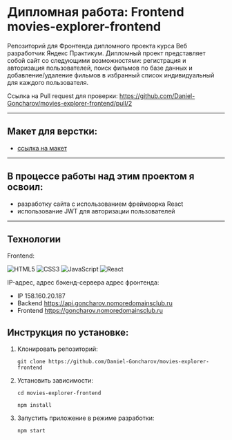 # Дипломная работа: Frontend movies-explorer-frontend
Репозиторий для Фронтенда дипломного проекта курса Веб разработчик Яндекс Практикум. Дипломный проект представляет собой сайт со следующими возможностями: регистрация и авторизация пользователей, поиск фильмов по базе данных и добавление/удаление фильмов в избранный список индивидуальный для каждого пользователя.

Ссылка на Pull request для проверки: https://github.com/Daniel-Goncharov/movies-explorer-frontend/pull/2

___
## Макет для верстки:
* [ссылка на макет](https://disk.yandex.ru/d/-3HZGNE0Fnonug)
___
## В процессе работы над этим проектом я освоил:
* разработку сайта с использованием фреймворка React
* использование JWT для авторизации пользователей
___
## Технологии
Frontend:

![HTML5](https://img.shields.io/badge/html5-%23E34F26.svg?style=for-the-badge&logo=html5&logoColor=white) ![CSS3](https://img.shields.io/badge/css3-%231572B6.svg?style=for-the-badge&logo=css3&logoColor=white) 	![JavaScript](https://img.shields.io/badge/javascript-%23323330.svg?style=for-the-badge&logo=javascript&logoColor=%23F7DF1E) ![React](https://img.shields.io/badge/react-%2320232a.svg?style=for-the-badge&logo=react&logoColor=%2361DAFB)

IP-адрес, адрес бэкенд-сервера адрес фронтенда:

* IP 158.160.20.187
* Backend https://api.goncharov.nomoredomainsclub.ru
* Frontend https://goncharov.nomoredomainsclub.ru

## Инструкция по установке:

1.  Клонировать репозиторий:

        git clone https://github.com/Daniel-Goncharov/movies-explorer-frontend

2.  Установить зависимости:

        cd movies-explorer-frontend

        npm install

3.  Запустить приложение в режиме разработки:

        npm start